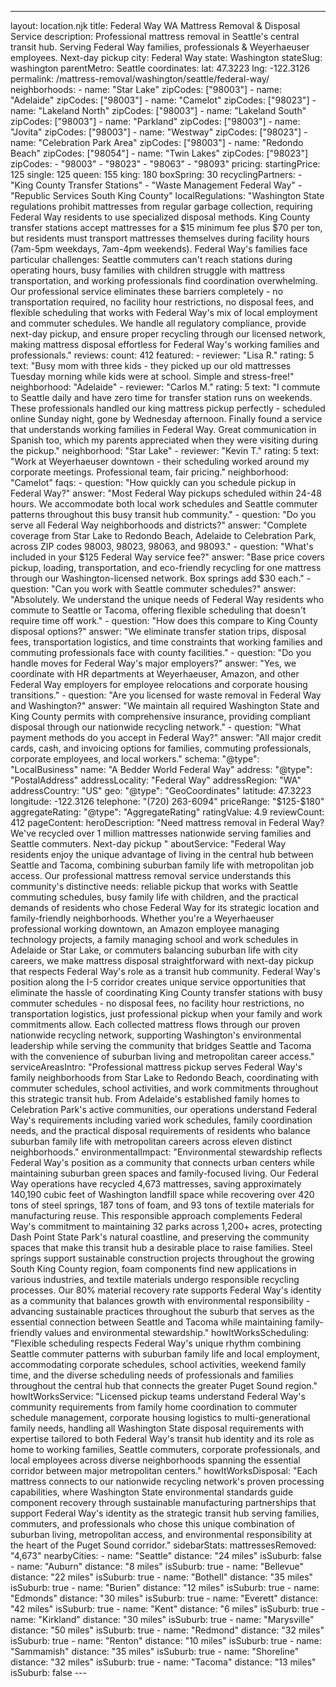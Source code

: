 ---
layout: location.njk
title: Federal Way WA Mattress Removal & Disposal Service
description: Professional mattress removal in Seattle's central transit hub. Serving Federal Way families, professionals & Weyerhaeuser employees. Next-day pickup
city: Federal Way state: Washington stateSlug: washington parentMetro: Seattle coordinates: lat: 47.3223 lng: -122.3126
permalink: /mattress-removal/washington/seattle/federal-way/ neighborhoods: - name: "Star Lake" zipCodes: ["98003"] - name: "Adelaide" zipCodes: ["98003"] - name: "Camelot" zipCodes: ["98023"] - name: "Lakeland North" zipCodes: ["98003"] - name: "Lakeland South" zipCodes: ["98003"] - name: "Parkland" zipCodes: ["98003"] - name: "Jovita" zipCodes: ["98003"] - name: "Westway" zipCodes: ["98023"] - name: "Celebration Park Area" zipCodes: ["98003"] - name: "Redondo Beach" zipCodes: ["98054"] - name: "Twin Lakes" zipCodes: ["98023"] zipCodes: - "98003" - "98023" - "98063" - "98093" pricing: startingPrice: 125 single: 125 queen: 155 king: 180 boxSpring: 30 recyclingPartners: - "King County Transfer Stations" - "Waste Management Federal Way" - "Republic Services South King County" localRegulations: "Washington State regulations prohibit mattresses from regular garbage collection, requiring Federal Way residents to use specialized disposal methods. King County transfer stations accept mattresses for a $15 minimum fee plus $70 per ton, but residents must transport mattresses themselves during facility hours (7am-5pm weekdays, 7am-4pm weekends). Federal Way's families face particular challenges: Seattle commuters can't reach stations during operating hours, busy families with children struggle with mattress transportation, and working professionals find coordination overwhelming. Our professional service eliminates these barriers completely - no transportation required, no facility hour restrictions, no disposal fees, and flexible scheduling that works with Federal Way's mix of local employment and commuter schedules. We handle all regulatory compliance, provide next-day pickup, and ensure proper recycling through our licensed network, making mattress disposal effortless for Federal Way's working families and professionals." reviews: count: 412 featured: - reviewer: "Lisa R." rating: 5 text: "Busy mom with three kids - they picked up our old mattresses Tuesday morning while kids were at school. Simple and stress-free!" neighborhood: "Adelaide" - reviewer: "Carlos M." rating: 5 text: "I commute to Seattle daily and have zero time for transfer station runs on weekends. These professionals handled our king mattress pickup perfectly - scheduled online Sunday night, gone by Wednesday afternoon. Finally found a service that understands working families in Federal Way. Great communication in Spanish too, which my parents appreciated when they were visiting during the pickup." neighborhood: "Star Lake" - reviewer: "Kevin T." rating: 5 text: "Work at Weyerhaeuser downtown - their scheduling worked around my corporate meetings. Professional team, fair pricing." neighborhood: "Camelot" faqs: - question: "How quickly can you schedule pickup in Federal Way?" answer: "Most Federal Way pickups scheduled within 24-48 hours. We accommodate both local work schedules and Seattle commuter patterns throughout this busy transit hub community." - question: "Do you serve all Federal Way neighborhoods and districts?" answer: "Complete coverage from Star Lake to Redondo Beach, Adelaide to Celebration Park, across ZIP codes 98003, 98023, 98063, and 98093." - question: "What's included in your $125 Federal Way service fee?" answer: "Base price covers pickup, loading, transportation, and eco-friendly recycling for one mattress through our Washington-licensed network. Box springs add $30 each." - question: "Can you work with Seattle commuter schedules?" answer: "Absolutely. We understand the unique needs of Federal Way residents who commute to Seattle or Tacoma, offering flexible scheduling that doesn't require time off work." - question: "How does this compare to King County disposal options?" answer: "We eliminate transfer station trips, disposal fees, transportation logistics, and time constraints that working families and commuting professionals face with county facilities." - question: "Do you handle moves for Federal Way's major employers?" answer: "Yes, we coordinate with HR departments at Weyerhaeuser, Amazon, and other Federal Way employers for employee relocations and corporate housing transitions." - question: "Are you licensed for waste removal in Federal Way and Washington?" answer: "We maintain all required Washington State and King County permits with comprehensive insurance, providing compliant disposal through our nationwide recycling network." - question: "What payment methods do you accept in Federal Way?" answer: "All major credit cards, cash, and invoicing options for families, commuting professionals, corporate employees, and local workers." schema: "@type": "LocalBusiness" name: "A Bedder World Federal Way" address: "@type": "PostalAddress" addressLocality: "Federal Way" addressRegion: "WA" addressCountry: "US" geo: "@type": "GeoCoordinates" latitude: 47.3223 longitude: -122.3126 telephone: "(720) 263-6094" priceRange: "$125-$180" aggregateRating: "@type": "AggregateRating" ratingValue: 4.9 reviewCount: 412 pageContent: heroDescription: "Need mattress removal in Federal Way? We've recycled over 1 million mattresses nationwide serving families and Seattle commuters. Next-day pickup " aboutService: "Federal Way residents enjoy the unique advantage of living in the central hub between Seattle and Tacoma, combining suburban family life with metropolitan job access. Our professional mattress removal service understands this community's distinctive needs: reliable pickup that works with Seattle commuting schedules, busy family life with children, and the practical demands of residents who chose Federal Way for its strategic location and family-friendly neighborhoods. Whether you're a Weyerhaeuser professional working downtown, an Amazon employee managing technology projects, a family managing school and work schedules in Adelaide or Star Lake, or commuters balancing suburban life with city careers, we make mattress disposal straightforward with next-day pickup that respects Federal Way's role as a transit hub community. Federal Way's position along the I-5 corridor creates unique service opportunities that eliminate the hassle of coordinating King County transfer stations with busy commuter schedules - no disposal fees, no facility hour restrictions, no transportation logistics, just professional pickup when your family and work commitments allow. Each collected mattress flows through our proven nationwide recycling network, supporting Washington's environmental leadership while serving the community that bridges Seattle and Tacoma with the convenience of suburban living and metropolitan career access." serviceAreasIntro: "Professional mattress pickup serves Federal Way's family neighborhoods from Star Lake to Redondo Beach, coordinating with commuter schedules, school activities, and work commitments throughout this strategic transit hub. From Adelaide's established family homes to Celebration Park's active communities, our operations understand Federal Way's requirements including varied work schedules, family coordination needs, and the practical disposal requirements of residents who balance suburban family life with metropolitan careers across eleven distinct neighborhoods." environmentalImpact: "Environmental stewardship reflects Federal Way's position as a community that connects urban centers while maintaining suburban green spaces and family-focused living. Our Federal Way operations have recycled 4,673 mattresses, saving approximately 140,190 cubic feet of Washington landfill space while recovering over 420 tons of steel springs, 187 tons of foam, and 93 tons of textile materials for manufacturing reuse. This responsible approach complements Federal Way's commitment to maintaining 32 parks across 1,200+ acres, protecting Dash Point State Park's natural coastline, and preserving the community spaces that make this transit hub a desirable place to raise families. Steel springs support sustainable construction projects throughout the growing South King County region, foam components find new applications in various industries, and textile materials undergo responsible recycling processes. Our 80% material recovery rate supports Federal Way's identity as a community that balances growth with environmental responsibility - advancing sustainable practices throughout the suburb that serves as the essential connection between Seattle and Tacoma while maintaining family-friendly values and environmental stewardship." howItWorksScheduling: "Flexible scheduling respects Federal Way's unique rhythm combining Seattle commuter patterns with suburban family life and local employment, accommodating corporate schedules, school activities, weekend family time, and the diverse scheduling needs of professionals and families throughout the central hub that connects the greater Puget Sound region." howItWorksService: "Licensed pickup teams understand Federal Way's community requirements from family home coordination to commuter schedule management, corporate housing logistics to multi-generational family needs, handling all Washington State disposal requirements with expertise tailored to both Federal Way's transit hub identity and its role as home to working families, Seattle commuters, corporate professionals, and local employees across diverse neighborhoods spanning the essential corridor between major metropolitan centers." howItWorksDisposal: "Each mattress connects to our nationwide recycling network's proven processing capabilities, where Washington State environmental standards guide component recovery through sustainable manufacturing partnerships that support Federal Way's identity as the strategic transit hub serving families, commuters, and professionals who chose this unique combination of suburban living, metropolitan access, and environmental responsibility at the heart of the Puget Sound corridor." sidebarStats: mattressesRemoved: "4,673" nearbyCities: - name: "Seattle" distance: "24 miles" isSuburb: false - name: "Auburn" distance: "8 miles" isSuburb: true - name: "Bellevue" distance: "22 miles" isSuburb: true - name: "Bothell" distance: "35 miles" isSuburb: true - name: "Burien" distance: "12 miles" isSuburb: true - name: "Edmonds" distance: "30 miles" isSuburb: true - name: "Everett" distance: "42 miles" isSuburb: true - name: "Kent" distance: "6 miles" isSuburb: true - name: "Kirkland" distance: "30 miles" isSuburb: true - name: "Marysville" distance: "50 miles" isSuburb: true - name: "Redmond" distance: "32 miles" isSuburb: true - name: "Renton" distance: "10 miles" isSuburb: true - name: "Sammamish" distance: "35 miles" isSuburb: true - name: "Shoreline" distance: "32 miles" isSuburb: true - name: "Tacoma" distance: "13 miles" isSuburb: false ---